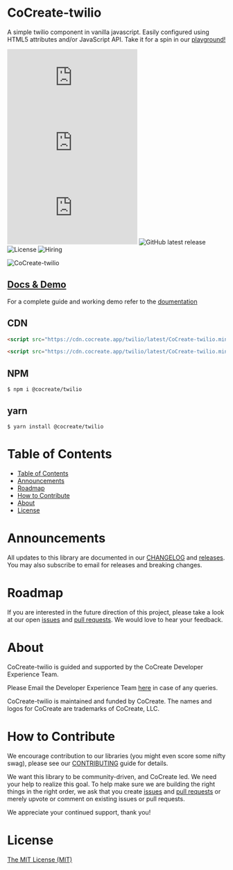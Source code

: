# CoCreate-twilio

A simple twilio component in vanilla javascript. Easily configured using HTML5 attributes and/or JavaScript API. Take it for a spin in our [playground!](https://cocreate.app/docs/twilio)

![minified](https://img.badgesize.io/https://cdn.cocreate.app/twilio/latest/CoCreate-twilio.min.js?style=flat-square&label=minified&color=orange)
![gzip](https://img.badgesize.io/https://cdn.cocreate.app/twilio/latest/CoCreate-twilio.min.js?compression=gzip&style=flat-square&label=gzip&color=yellow)
![brotli](https://img.badgesize.io/https://cdn.cocreate.app/twilio/latest/CoCreate-twilio.min.js?compression=brotli&style=flat-square&label=brotli)
![GitHub latest release](https://img.shields.io/github/v/release/CoCreate-app/CoCreate-twilio?style=flat-square)
![License](https://img.shields.io/github/license/CoCreate-app/CoCreate-twilio?style=flat-square)
![Hiring](https://img.shields.io/static/v1?style=flat-square&label=&message=Hiring&color=blueviolet)

![CoCreate-twilio](https://cdn.cocreate.app/docs/CoCreate-twilio.gif)

## [Docs & Demo](https://cocreate.app/docs/twilio)

For a complete guide and working demo refer to the [doumentation](https://cocreate.app/docs/twilio)

## CDN

```html
<script src="https://cdn.cocreate.app/twilio/latest/CoCreate-twilio.min.js"></script>
```

```html
<script src="https://cdn.cocreate.app/twilio/latest/CoCreate-twilio.min.css"></script>
```

## NPM

```shell
$ npm i @cocreate/twilio
```

## yarn

```shell
$ yarn install @cocreate/twilio
```

# Table of Contents

- [Table of Contents](#table-of-contents)
- [Announcements](#announcements)
- [Roadmap](#roadmap)
- [How to Contribute](#how-to-contribute)
- [About](#about)
- [License](#license)

<a name="announcements"></a>

# Announcements

All updates to this library are documented in our [CHANGELOG](https://github.com/CoCreate-app/CoCreate-twilio/blob/master/CHANGELOG.md) and [releases](https://github.com/CoCreate-app/CoCreate-twilio/releases). You may also subscribe to email for releases and breaking changes.

<a name="roadmap"></a>

# Roadmap

If you are interested in the future direction of this project, please take a look at our open [issues](https://github.com/CoCreate-app/CoCreate-twilio/issues) and [pull requests](https://github.com/CoCreate-app/CoCreate-twilio/pulls). We would love to hear your feedback.

<a name="about"></a>

# About

CoCreate-twilio is guided and supported by the CoCreate Developer Experience Team.

Please Email the Developer Experience Team [here](mailto:develop@cocreate.app) in case of any queries.

CoCreate-twilio is maintained and funded by CoCreate. The names and logos for CoCreate are trademarks of CoCreate, LLC.

<a name="contribute"></a>

# How to Contribute

We encourage contribution to our libraries (you might even score some nifty swag), please see our [CONTRIBUTING](https://github.com/CoCreate-app/CoCreate-twilio/blob/master/CONTRIBUTING.md) guide for details.

We want this library to be community-driven, and CoCreate led. We need your help to realize this goal. To help make sure we are building the right things in the right order, we ask that you create [issues](https://github.com/CoCreate-app/CoCreate-twilio/issues) and [pull requests](https://github.com/CoCreate-app/CoCreate-twilio/pulls) or merely upvote or comment on existing issues or pull requests.

We appreciate your continued support, thank you!

# License

[The MIT License (MIT)](https://github.com/CoCreate-app/CoCreate-twilio/blob/master/LICENSE)
